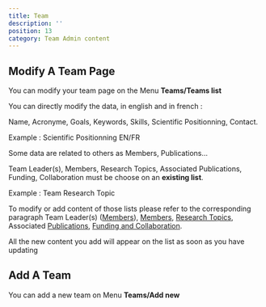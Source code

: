 ```yaml
---
title: Team
description: ''
position: 13
category: Team Admin content
---
```



## Modify A Team Page

You can modify your team page on the Menu **Teams/Teams list** 

<article-image src="Team-Modify.PNG" alt="Modify Team Page" 
size="100" :center="false">
</article-image>

You can directly modify the data, in english and in french :

Name, Acronyme, Goals, Keywords, Skills, Scientific Positionning, Contact.

<article-image src="Team-Positioning.PNG" alt="Modify Team Scientific Positionning" size="100" :center="false">
</article-image>
Example : Scientific Positionning EN/FR

<alert type="warning">Some data are related to others as Members, Publications...</alert> 

Team Leader(s), Members, Research Topics, Associated Publications, Funding, Collaboration must be choose on an **existing list**.

<article-image src="Team-Research.PNG" alt="Modify Team Research" size="100" :center="false">
</article-image>
Example : Team Research Topic

To modify or add content of those lists please refer to the corresponding paragraph Team Leader(s) ([Members](/members)), [Members](/members), [Research Topics](/research), Associated [Publications](/publications), [Funding and Collaboration](/funding). 

<alert type="success">All the new content you add will appear on the list as soon as you have updating</alert> 

## Add A Team

You can add a new team on Menu **Teams/Add new**

